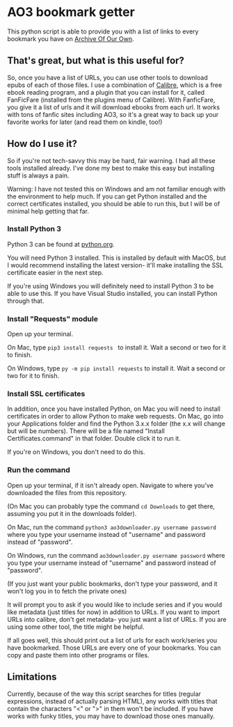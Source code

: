 # AO3 bookmark getter

This python script is able to provide you with a list of links to every bookmark you have on [Archive Of Our Own](https://archiveofourown.org).

## That's great, but what is this useful for?

So, once you have a list of URLs, you can use other tools to download epubs of each of those files. I use a combination of [Calibre](https://calibre-ebook.com/download), which is a free ebook reading program, and a plugin that you can install for it, called FanFicFare (installed from the plugins menu of Calibre). With FanficFare, you give it a list of urls and it will download ebooks from each url. It works with tons of fanfic sites including AO3, so it's a great way to back up your favorite works for later (and read them on kindle, too!)

## How do I use it?

So if you're not tech-savvy this may be hard, fair warning. I had all these tools installed already. I've done my best to make this easy but installing stuff is always a pain.

Warning: I have not tested this on Windows and am not familiar enough with the environment to help much. If you can get Python installed and the correct certificates installed, you should be able to run this, but I will be of minimal help getting that far.

### Install Python 3

Python 3 can be found at [python.org](https://www.python.org).

You will need Python 3 installed. This is installed by default with MacOS, but I would recommend installing the latest version- it'll make installing the SSL certificate easier in the next step.

If you're using Windows you will definitely need to install Python 3 to be able to use this. If you have Visual Studio installed, you can install Python through that.

### Install "Requests" module
Open up your terminal.

On Mac, type `pip3 install requests ` to install it. Wait a second or two for it to finish. 

On Windows, type `py -m pip install requests` to install it. Wait a second or two for it to finish.

### Install SSL certificates

In addition, once you have installed Python, on Mac you will need to install certificates in order to allow Python to make web requests. On Mac, go into your Applications folder and find the Python 3.x.x folder (the x.x will change but will be numbers). There will be a file named "Install Certificates.command" in that folder. Double click it to run it.

If you're on Windows, you don't need to do this.

### Run the command

Open up your terminal, if it isn't already open. Navigate to where you've downloaded the files from this repository.

(On Mac you can probably type the command `cd Downloads` to get there, assuming you put it in the downloads folder).

On Mac, run the command `python3 ao3downloader.py username password` where you type your username instead of "username" and password instead of "password".

On Windows, run the command `ao3downloader.py username password` where you type your username instead of "username" and password instead of "password".

(If you just want your public bookmarks, don't type your password, and it won't log you in to fetch the private ones)

It will prompt you to ask if you would like to include series and if you would like metadata (just titles for now) in addition to URLs. If you want to import URLs into calibre, don't get metadata- you just want a list of URLs. If you are using some other tool, the title might be helpful.

If all goes well, this should print out a list of urls for each work/series you have bookmarked. Those URLs are every one of your bookmarks. You can copy and paste them into other programs or files.

## Limitations
Currently, because of the way this script searches for titles (regular expressions, instead of actually parsing HTML), any works with titles that contain the characters "<" or ">" in them won't be included. If you have works with funky titles, you may have to download those ones manually.
